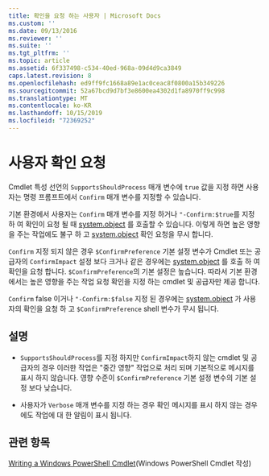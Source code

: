 ```yaml
---
title: 확인을 요청 하는 사용자 | Microsoft Docs
ms.custom: ''
ms.date: 09/13/2016
ms.reviewer: ''
ms.suite: ''
ms.tgt_pltfrm: ''
ms.topic: article
ms.assetid: 6f337498-c534-40ed-968a-09d4d9ca3849
caps.latest.revision: 8
ms.openlocfilehash: ed9ff9fc1668a89e1ac0ceac8f0800a15b349226
ms.sourcegitcommit: 52a67bcd9d7bf3e8600ea4302d1fa8970ff9c998
ms.translationtype: MT
ms.contentlocale: ko-KR
ms.lasthandoff: 10/15/2019
ms.locfileid: "72369252"
---
```

# <a name="users-requesting-confirmation"></a>사용자 확인 요청

Cmdlet 특성 선언의 `SupportsShouldProcess` 매개 변수에 `true` 값을 지정 하면 사용자는 명령 프롬프트에서 `Confirm` 매개 변수를 지정할 수 있습니다.

기본 환경에서 사용자는 `Confirm` 매개 변수를 지정 하거나 `"-Confirm:$true`를 지정 하 여 확인이 요청 될 때 [system.object](/dotnet/api/System.Management.Automation.Cmdlet.ShouldProcess) 를 호출할 수 있습니다. 이렇게 하면 높은 영향을 주는 작업에도 불구 하 고 [system.object](/dotnet/api/System.Management.Automation.Cmdlet.ShouldProcess) 확인 요청을 무시 합니다.

`Confirm` 지정 되지 않은 경우 `$ConfirmPreference` 기본 설정 변수가 Cmdlet 또는 공급자의 `ConfirmImpact` 설정 보다 크거나 같은 경우에는 [system.object](/dotnet/api/System.Management.Automation.Cmdlet.ShouldProcess) 를 호출 하 여 확인을 요청 합니다. `$ConfirmPreference`의 기본 설정은 높습니다. 따라서 기본 환경에서는 높은 영향을 주는 작업 요청 확인을 지정 하는 cmdlet 및 공급자만 제공 합니다.

`Confirm` false 이거나 `"-Confirm:$false` 지정 된 경우에는 [system.object](/dotnet/api/System.Management.Automation.Cmdlet.ShouldProcess) 가 사용자의 확인을 요청 하 고 `$ConfirmPreference` shell 변수가 무시 됩니다.

## <a name="remarks"></a>설명

- `SupportsShouldProcess`를 지정 하지만 `ConfirmImpact`하지 않는 cmdlet 및 공급자의 경우 이러한 작업은 "중간 영향" 작업으로 처리 되며 기본적으로 메시지를 표시 하지 않습니다. 영향 수준이 `$ConfirmPreference` 기본 설정 변수의 기본 설정 보다 낮습니다.

- 사용자가 `Verbose` 매개 변수를 지정 하는 경우 확인 메시지를 표시 하지 않는 경우에도 작업에 대 한 알림이 표시 됩니다.

## <a name="see-also"></a>관련 항목

[Writing a Windows PowerShell Cmdlet](./writing-a-windows-powershell-cmdlet.md)(Windows PowerShell Cmdlet 작성)
